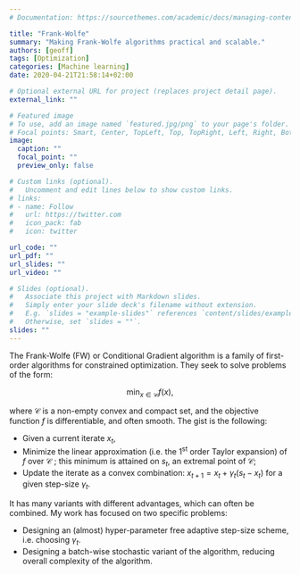 ```yaml
---
# Documentation: https://sourcethemes.com/academic/docs/managing-content/

title: "Frank-Wolfe"
summary: "Making Frank-Wolfe algorithms practical and scalable."
authors: [geoff]
tags: [Optimization]
categories: [Machine learning]
date: 2020-04-21T21:58:14+02:00

# Optional external URL for project (replaces project detail page).
external_link: ""

# Featured image
# To use, add an image named `featured.jpg/png` to your page's folder.
# Focal points: Smart, Center, TopLeft, Top, TopRight, Left, Right, BottomLeft, Bottom, BottomRight.
image:
  caption: ""
  focal_point: ""
  preview_only: false

# Custom links (optional).
#   Uncomment and edit lines below to show custom links.
# links:
# - name: Follow
#   url: https://twitter.com
#   icon_pack: fab
#   icon: twitter

url_code: ""
url_pdf: ""
url_slides: ""
url_video: ""

# Slides (optional).
#   Associate this project with Markdown slides.
#   Simply enter your slide deck's filename without extension.
#   E.g. `slides = "example-slides"` references `content/slides/example-slides.md`.
#   Otherwise, set `slides = ""`.
slides: ""
---
```


The Frank-Wolfe (FW) or Conditional Gradient algorithm is a family of first-order algorithms for constrained optimization. They seek to solve problems of the form:

$$\min_{x\in \mathcal{C}} f(x), $$

where $\mathcal{C}$ is a non-empty convex and compact set, and the objective function $f$ is differentiable, and often smooth. The gist is the following:

 - Given a current iterate $x_t$,
 - Minimize the linear approximation (i.e. the $1^\text{st}$ order Taylor expansion) of $f$ over $\mathcal C$ ; this minimum is attained on $s_t$, an extremal point of $\mathcal C$;
 - Update the iterate as a convex combination: $x_{t+1} = x_t + \gamma_t (s_t - x_t)$ for a given step-size $\gamma_t$.


It has many variants with different advantages, which can often be combined.  My work has focused on two specific problems:
 - Designing an (almost) hyper-parameter free adaptive step-size scheme, i.e. choosing $\gamma_t$.
 - Designing a batch-wise stochastic variant of the algorithm, reducing overall complexity of the algorithm.
